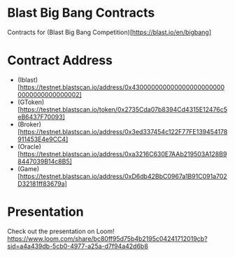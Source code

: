 # Blast Big Bang Contracts
Contracts for (Blast Big Bang Competition)[https://blast.io/en/bigbang]

# Contract Address
- (Iblast)[https://testnet.blastscan.io/address/0x4300000000000000000000000000000000000002]
- (GToken)[https://testnet.blastscan.io/token/0x2735Cda07b8394Cd4315E12476c5eB6437F70093]
- (Broker)[https://testnet.blastscan.io/address/0x3ed337454c122F77FE139454178911453E4e9CC4]
- (Oracle)[https://testnet.blastscan.io/address/0xa3216C630E7AAb219503A128B98447039B14c8B5]
- (Game)[https://testnet.blastscan.io/address/0xD6db42BbC0967a1B91C091a702D32181ff83679a]

# Presentation
Check out the presentation on Loom! https://www.loom.com/share/bc80ff95d75b4b2195c04241712019cb?sid=a4a439db-5cb0-4977-a25a-d7f94a42d6b8
